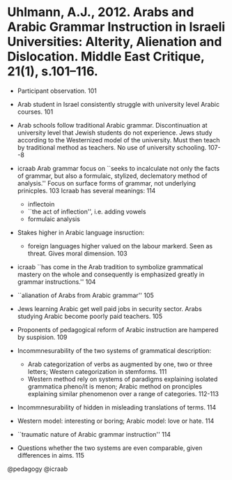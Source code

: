 # Uhlmann, A.J., 2012. Arabs and Arabic Grammar Instruction in Israeli Universities: Alterity, Alienation and Dislocation. Middle East Critique, 21(1), s.101–116.

- Participant observation. 101

- Arab student in Israel consistently struggle with university level Arabic courses. 101

- Arab schools follow traditional Arabic grammar. Discontinuation at university level that Jewish students do not experience. Jews study according to the Westernized model of the university. Must then teach by traditional method as teachers. No use of university schooling. 107--8

- icraab  Arab grammar focus on ``seeks to incalculate not only the facts of grammar, but also a formulaic, stylized, declematory method of analysis.'' Focus on surface forms of grammar, not underlying prinicples. 103 Icraab has several meanings: 114
    - inflectoin
    - ``the act of inflection'', i.e. adding vowels
    - formulaic analysis

- Stakes higher in Arabic language insruction:
    - foreign languages higher valued on the labour markerd. Seen as threat. Gives moral dimension. 103

- icraab ``has come in the Arab tradition to symbolize grammatical mastery on the whole and consequently is emphasized greatly in grammar instructions.'' 104

- ``alianation of Arabs from Arabic grammar'' 105

- Jews learning Arabic get well paid jobs in security sector. Arabs studying Arabic become poorly paid teachers. 105

- Proponents of pedagogical reform of Arabic instruction are hampered by suspision. 109

- Incommnesurability of the two systems of grammatical description:
    - Arab categorization of verbs as augmented by one, two or three letters; Western categorization in stemforms. 111
    - Western method rely on systems of paradigms explaining isolated grammatica pheno/it is menon; Arabic method on pronciples explaining similar phenomenon over a range of categories. 112-113

- Incommnesurability of hidden in misleading translations of terms. 114

- Western model: interesting or boring; Arabic model: love or hate. 114

- ``traumatic nature of Arabic grammar instruction'' 114

- Questions whether the two systems are even comparable, given differences in aims. 115

@pedagogy
@icraab
